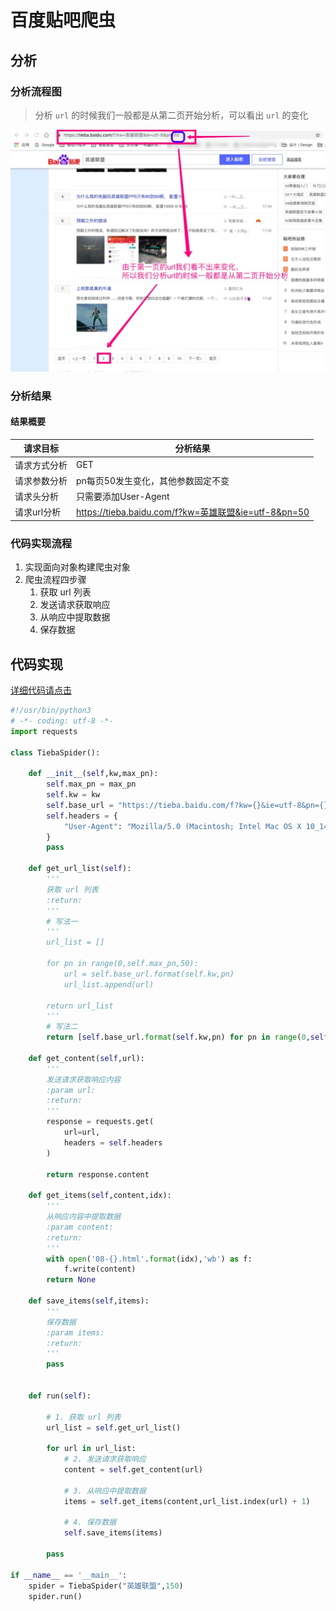 # 百度贴吧爬虫
## 分析
### 分析流程图

> 分析 ``url`` 的时候我们一般都是从第二页开始分析，可以看出 ``url`` 的变化

![](./images/百度贴吧分析.jpg)

### 分析结果
#### 结果概要

| 请求目标                           | 分析结果            |
|-----------------------------------|-------------------|
| 请求方式分析                        | GET                                 |
| 请求参数分析                        | pn每页50发生变化，其他参数固定不变       |
| 请求头分析                          | 只需要添加User-Agent                  |
| 请求url分析                         | https://tieba.baidu.com/f?kw=英雄联盟&ie=utf-8&pn=50 

### 代码实现流程
1. 实现面向对象构建爬虫对象
2. 爬虫流程四步骤
	1. 获取 url 列表
	2. 发送请求获取响应
	3. 从响应中提取数据
	4. 保存数据


## 代码实现

[详细代码请点击](https://github.com/CriseLYJ/Python-crawler-tutorial-starts-from-zero/blob/master/code_demo/Tieba.py)

```python
#!/usr/bin/python3
# -*- coding: utf-8 -*-
import requests

class TiebaSpider():

    def __init__(self,kw,max_pn):
        self.max_pn = max_pn
        self.kw = kw
        self.base_url = "https://tieba.baidu.com/f?kw={}&ie=utf-8&pn={}"
        self.headers = {
            "User-Agent": "Mozilla/5.0 (Macintosh; Intel Mac OS X 10_14_0) AppleWebKit/537.36 (KHTML, like Gecko) Chrome/70.0.3538.110 Safari/537.36"
        }
        pass

    def get_url_list(self):
        '''
        获取 url 列表
        :return: 
        '''
        # 写法一
        '''
        url_list = []

        for pn in range(0,self.max_pn,50):
            url = self.base_url.format(self.kw,pn)
            url_list.append(url)

        return url_list
        '''
        # 写法二
        return [self.base_url.format(self.kw,pn) for pn in range(0,self.max_pn,50)]

    def get_content(self,url):
        '''
        发送请求获取响应内容
        :param url: 
        :return: 
        '''
        response = requests.get(
            url=url,
            headers = self.headers
        )

        return response.content

    def get_items(self,content,idx):
        '''
        从响应内容中提取数据
        :param content: 
        :return: 
        '''
        with open('08-{}.html'.format(idx),'wb') as f:
            f.write(content)
        return None

    def save_items(self,items):
        '''
        保存数据
        :param items: 
        :return: 
        '''
        pass


    def run(self):

        # 1. 获取 url 列表
        url_list = self.get_url_list()

        for url in url_list:
            # 2. 发送请求获取响应
            content = self.get_content(url)

            # 3. 从响应中提取数据
            items = self.get_items(content,url_list.index(url) + 1)

            # 4. 保存数据
            self.save_items(items)

        pass

if __name__ == '__main__':
    spider = TiebaSpider("英雄联盟",150)
    spider.run()
```